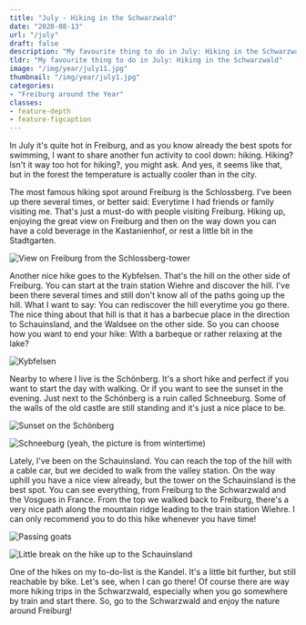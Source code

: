 ```yaml
---
title: "July - Hiking in the Schwarzwald"
date: "2020-08-13"
url: "/july"
draft: false
description: "My favourite thing to do in July: Hiking in the Schwarzwald"
tldr: "My favourite thing to do in July: Hiking in the Schwarzwald"
image: "/img/year/july11.jpg"
thumbnail: "/img/year/july1.jpg"
categories:
- "Freiburg around the Year"
classes: 
- feature-depth
- feature-figcaption
---
```

In July it's quite hot in Freiburg, and as you know already the best spots for swimming, I want to share another fun activity to cool down: hiking. Hiking? Isn't it way too hot for hiking?, you might ask. And yes, it seems like that, but in the forest the temperature is actually cooler than in the city.
 
<!--more-->
 
The most famous hiking spot around Freiburg is the Schlossberg. I've been up there several times, or better said: Everytime I had friends or family visiting me. That's just a must-do with people visiting Freiburg. Hiking up, enjoying the great view on Freiburg and then on the way down you can have a cold beverage in the Kastanienhof, or rest a little bit in the Stadtgarten.
 
![View on Freiburg from the Schlossberg-tower](/img/year/july2.jpg)
 
Another nice hike goes to the Kybfelsen. That's the hill on the other side of Freiburg. You can start at the train station Wiehre and discover the hill. I've been there several times and still don't know all of the paths going up the hill. What I want to say: You can rediscover the hill everytime you go there. The nice thing about that hill is that it has a barbecue place in the direction to Schauinsland, and the Waldsee on the other side. So you can choose how you want to end your hike: With a barbeque or rather relaxing at the lake?
 
![Kybfelsen](/img/year/july3.jpg)
 
Nearby to where I live is the Schönberg. It's a short hike and perfect if you want to start the day with walking. Or if you want to see the sunset in the evening. Just next to the Schönberg is a ruin called Schneeburg. Some of the walls of the old castle are still standing and it's just a nice place to be.
 
![Sunset on the Schönberg](/img/year/july4.jpg)
 
![Schneeburg (yeah, the picture is from wintertime)](/img/year/july5.jpg)
 
Lately, I've been on the Schauinsland. You can reach the top of the hill with a cable car, but we decided to walk from the valley station. On the way uphill you have a nice view already, but the tower on the Schauinsland is the best spot. You can see everything, from Freiburg to the Schwarzwald and the Vosgues in France. From the top we walked back to Freiburg, there's a very nice path along the mountain ridge leading to the train station Wiehre. I can only recommend you to do this hike whenever you have time!
 
![Passing goats](/img/year/july6.jpg)
 
![Little break on the hike up to the Schauinsland](/img/year/july7.jpg)
 
One of the hikes on my to-do-list is the Kandel. It's a little bit further, but still reachable by bike. Let's see, when I can go there! Of course there are way more hiking trips in the Schwarzwald, especially when you go somewhere by train and start there. So, go to the Schwarzwald and enjoy the nature around Freiburg!
 
